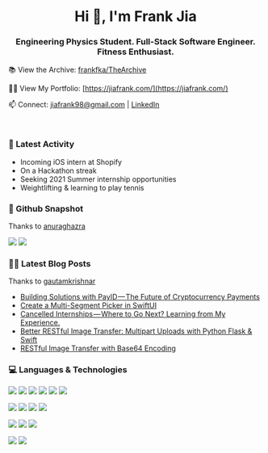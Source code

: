 <h1 align="center">Hi 👋, I'm Frank Jia</h1>
<h3 align="center">Engineering Physics Student. Full-Stack Software Engineer. Fitness Enthusiast.</h3>


📚 View the Archive: [frankfka/TheArchive](https://github.com/frankfka/TheArchive)

👨‍💻 View My Portfolio: [https://jiafrank.com/](https://jiafrank.com/)

📫 Connect: [jiafrank98@gmail.com](mailto:jiafrank98@gmail.com) | [LinkedIn](https://www.linkedin.com/in/jiafrank/)

<br>

### 🔨 Latest Activity

- Incoming iOS intern at Shopify
- On a Hackathon streak
- Seeking 2021 Summer internship opportunities
- Weightlifting & learning to play tennis

### 📸 Github Snapshot

Thanks to [anuraghazra](https://github.com/anuraghazra/github-readme-stats)

<img src="https://github-readme-stats.vercel.app/api?username=frankfka" />
<img src="https://github-readme-stats.vercel.app/api/top-langs/?username=frankfka&hide=html" />

### ✍🏽 Latest Blog Posts

Thanks to [gautamkrishnar](https://github.com/gautamkrishnar/blog-post-workflow)

<!-- BLOG-POST-LIST:START -->
- [Building Solutions with PayID — The Future of Cryptocurrency Payments](https://medium.com/@frankjia/building-solutions-with-payid-the-future-of-cryptocurrency-payments-f56cc0d548ae?source=rss-a777d7e94e27------2)
- [Create a Multi-Segment Picker in SwiftUI](https://medium.com/better-programming/how-to-multi-segment-picker-in-swiftui-9c5b909971f5?source=rss-a777d7e94e27------2)
- [Cancelled Internships — Where to Go Next? Learning from My Experience.](https://levelup.gitconnected.com/cancelled-internships-where-to-go-next-learning-from-my-experience-3819ddb2eb1e?source=rss-a777d7e94e27------2)
- [Better RESTful Image Transfer: Multipart Uploads with Python Flask & Swift](https://levelup.gitconnected.com/better-restful-image-transfer-multipart-uploads-with-python-flask-swift-38a34d4e6e1f?source=rss-a777d7e94e27------2)
- [RESTful Image Transfer with Base64 Encoding](https://medium.com/swlh/restful-image-transfer-with-base64-encoding-cd9fb4453598?source=rss-a777d7e94e27------2)
<!-- BLOG-POST-LIST:END -->

### 💻 Languages & Technologies

<p>
<img src="https://img.shields.io/badge/javascript%20-%23323330.svg?&style=for-the-badge&logo=javascript&logoColor=%23F7DF1E"/>
<img src="https://img.shields.io/badge/python%20-%2314354C.svg?&style=for-the-badge&logo=python&logoColor=white"/>
<img src="https://img.shields.io/badge/java-%23ED8B00.svg?&style=for-the-badge&logo=java&logoColor=white"/>
<img src="https://img.shields.io/badge/swift-%23FA7343.svg?&style=for-the-badge&logo=swift&logoColor=white"/>
<img src="https://img.shields.io/badge/kotlin-%230095D5.svg?&style=for-the-badge&logo=kotlin&logoColor=white"/>
<img src="https://img.shields.io/badge/go-%2300ADD8.svg?&style=for-the-badge&logo=go&logoColor=white"/>
</p>

<p>
<img src="https://img.shields.io/badge/react%20-%2320232a.svg?&style=for-the-badge&logo=react&logoColor=%2361DAFB"/>
<img src="https://img.shields.io/badge/vuejs%20-%2335495e.svg?&style=for-the-badge&logo=vue.js&logoColor=%234FC08D"/>
<img src="https://img.shields.io/badge/bootstrap%20-%23563D7C.svg?&style=for-the-badge&logo=bootstrap&logoColor=white"/>
<img src="https://img.shields.io/badge/flask%20-%23000.svg?&style=for-the-badge&logo=flask&logoColor=white"/>
</p>

<p>
<img src="https://img.shields.io/badge/AWS%20-%23FF9900.svg?&style=for-the-badge&logo=amazon-aws&logoColor=white"/> 
<img src="https://img.shields.io/badge/Google%20Cloud%20-%234285F4.svg?&style=for-the-badge&logo=google-cloud&logoColor=white"/> 
<img src="https://img.shields.io/badge/heroku%20-%23430098.svg?&style=for-the-badge&logo=heroku&logoColor=white"/>
</p>

<p>
<img src="https://img.shields.io/badge/docker%20-%230db7ed.svg?&style=for-the-badge&logo=docker&logoColor=white"/>
<img src="https://img.shields.io/badge/kubernetes%20-%23326ce5.svg?&style=for-the-badge&logo=kubernetes&logoColor=white"/>
</p>